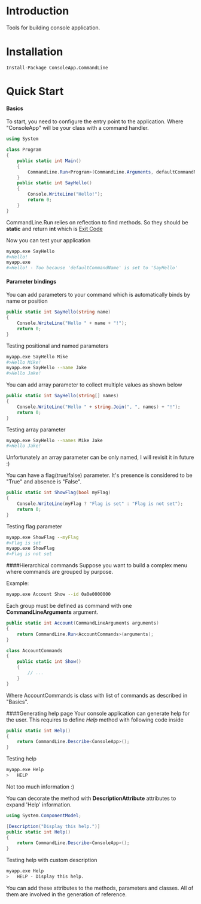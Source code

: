 Introduction
============
Tools for building console application.

Installation
============
```
Install-Package ConsoleApp.CommandLine
```

Quick Start
============
#### Basics
To start, you need to configure the entry point to the application. Where "ConsoleApp" will be your class with a command handler.
```csharp
using System

class Program
{
	public static int Main()
	{
		CommandLine.Run<Program>(CommandLine.Arguments, defaultCommandName: "SayHello")
	}	
	public static int SayHello()
	{
		Console.WriteLine("Hello!");
		return 0;
	}
}
```
CommandLine.Run relies on reflection to find methods. So they should be **static** and return **int** which is [Exit Code](https://en.wikipedia.org/wiki/Exit_status)

Now you can test your application
```bash
myapp.exe SayHello 
#>Hello!
myapp.exe 
#>Hello! - Too because 'defaultCommandName' is set to 'SayHello'
```
#### Parameter bindings
You can add parameters to your command which is automatically binds by name or position
```csharp
public static int SayHello(string name)
{
	Console.WriteLine("Hello " + name + "!");
	return 0;
}
```
Testing positional and named parameters
```bash
myapp.exe SayHello Mike 
#>Hello Mike!
myapp.exe SayHello --name Jake
#>Hello Jake!
```
You can add array parameter to collect multiple values as shown below
```csharp
public static int SayHello(string[] names)
{
	Console.WriteLine("Hello " + string.Join(", ", names) + "!");
	return 0;
}
```
Testing array parameter
```bash
myapp.exe SayHello --names Mike Jake
#>Hello Jake!
```
Unfortunately an array parameter can be only named, I will revisit it in future :)

You can have a flag(true/false) parameter. It's presence is considered to be "True" and absence is "False".
```csharp
public static int ShowFlag(bool myFlag)
{
	Console.WriteLine(myFlag ? "Flag is set" : "Flag is not set");
	return 0;
}
```
Testing flag parameter
```bash
myapp.exe ShowFlag --myFlag
#>Flag is set
myapp.exe ShowFlag
#>Flag is not set
```

####Hierarchical commands
Suppose you want to build a complex menu where commands are grouped by purpose.

Example:
```bash
myapp.exe Account Show --id 0a0e0000000
```

Each group must be defined as command with one **CommandLineArguments** argument.
```csharp
public static int Account(CommandLineArguments arguments)
{
	return CommandLine.Run<AccountCommands>(arguments);
}

class AccountCommands
{
	public static int Show()
	{
		// ...
	}
}
```
Where AccountCommands is class with list of commands as described in "Basics". 

####Generating help page
Your console application can generate help for the user. This requires to define *Help* method with following code inside
```csharp
public static int Help()
{
	return CommandLine.Describe<ConsoleApp>();
}
```
Testing help
```bash
myapp.exe Help
>	HELP
```
Not too much information :)

You can decorate the method with **DescriptionAttribute** attributes to expand 'Help' information.
```csharp
using System.ComponentModel;

[Description("Display this help.")]
public static int Help()
{
	return CommandLine.Describe<ConsoleApp>();
}
```
Testing help with custom description
```bash
myapp.exe Help
>	HELP - Display this help.
```
You can add these attributes to the methods, parameters and classes. All of them are involved in the generation of reference.
